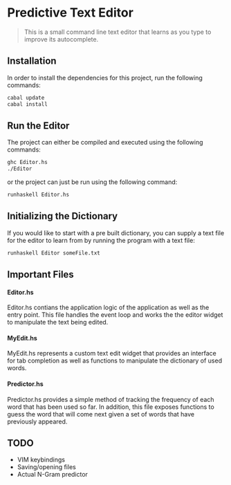 # Predictive Text Editor

> This is a small command line text editor that learns as you type to improve its autocomplete.

## Installation

In order to install the dependencies for this project, run the following commands:

```bash
cabal update
cabal install
```

## Run the Editor

The project can either be compiled and executed using the following commands:

```bash
ghc Editor.hs
./Editor
```

or the project can just be run using the following command:

```bash
runhaskell Editor.hs
```

## Initializing the Dictionary

If you would like to start with a pre built dictionary, you can supply a text file for the editor to learn from by running the program with a text file:

```bash
runhaskell Editor someFile.txt
```

## Important Files

#### Editor.hs

Editor.hs contians the application logic of the application as well as the entry point.  This file handles the event loop and works the the editor widget to manipulate the text being edited.

#### MyEdit.hs

MyEdit.hs represents a custom text edit widget that provides an interface for tab completion as well as functions to manipulate the dictionary of used words.

#### Predictor.hs

Predictor.hs provides a simple method of tracking the frequency of each word that has been used so far.  In addition, this file exposes functions to guess the word that will come next given a set of words that have previously appeared.

## TODO

- VIM keybindings
- Saving/opening files
- Actual N-Gram predictor